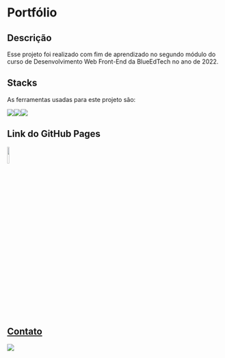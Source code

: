 # Portfólio

## Descrição
Esse projeto foi realizado com fim de aprendizado no segundo módulo do curso de Desenvolvimento Web Front-End da BlueEdTech no ano de 2022.

## Stacks
As ferramentas usadas para este projeto são:

<div style="display: flex">
    <img src="https://img.icons8.com/color/96/000000/javascript--v1.png"/>
    <img src="https://img.icons8.com/color/96/000000/html-5--v2.png"/>
    <img src="https://img.icons8.com/ios-filled/100/000000/css3.png"/>

</div>

## Link do GitHub Pages
<a href="https://biahlages.github.io/portfolio/" target="_blank"><img src="./assets/image.icone.ico" style="width:10%">


## Contato

<a href="https://www.linkedin.com/in/beatriz-lages-melga%C3%A7o-036553218/" target="_blank">
    <img src="https://img.icons8.com/color/96/000000/linkedin-circled--v1.png"/>
</a>
